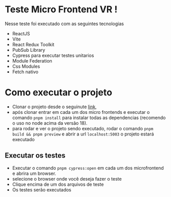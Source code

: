 # Teste Micro Frontend VR !

Nesse teste foi executado com as seguintes tecnologias

 - ReactJS
 - Vite
 - React Redux Toolkit 
 - PubSub Library
 - Cypress para executar testes unitarios
 - Module Federation
 - Css Modules
 - Fetch nativo

# Como executar o projeto

- Clonar o projeto desde o seguinute [link](https://github.com/jairorudas/vr-micro-frontend.git), 
- após clonar entrar em cada um dos micro frontends e executar o comando `pnpm install` para instalar todas as dependencias (recomendo o uso no node acima da versão 18).
- para rodar e ver o projeto sendo executado, rodar o comando `pnpm build && pnpm preview` e abrir a url `localhost:5003` o projeto estará executado

## Executar os testes

- Executar o comando `pnpm cypress:open` em cada um dos microfrontend e abrira um browser.
- selecione o browser onde você deseja fazer o teste
- Clique encima de um dos arquivos de teste
- Os testes serão executados